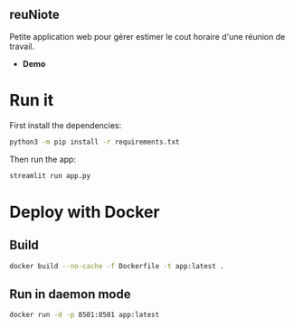 ## reuNiote

Petite application web pour gérer estimer le cout horaire d'une réunion de travail.

- **Demo**

# Run it

First install the dependencies:

```bash
python3 -m pip install -r requirements.txt
```

Then run the app:

```bash
streamlit run app.py
```

# Deploy with Docker

## Build

```bash
docker build --no-cache -f Dockerfile -t app:latest .
```

## Run in daemon mode

```bash
docker run -d -p 8501:8501 app:latest
```
